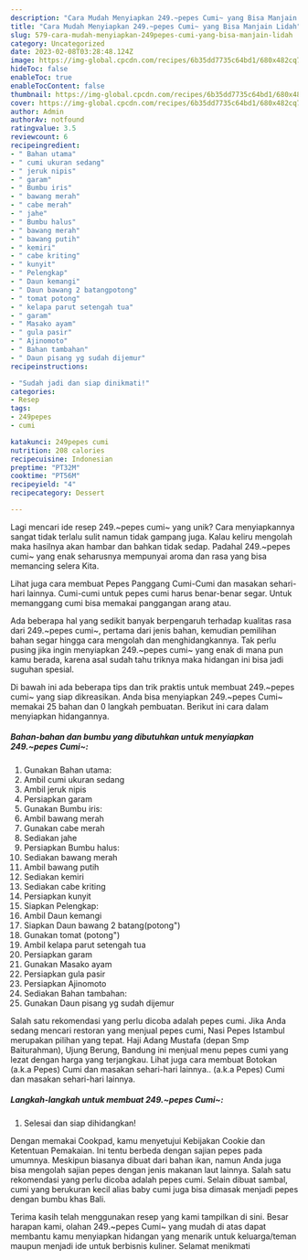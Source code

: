 ```yaml
---
description: "Cara Mudah Menyiapkan 249.~pepes Cumi~ yang Bisa Manjain Lidah"
title: "Cara Mudah Menyiapkan 249.~pepes Cumi~ yang Bisa Manjain Lidah"
slug: 579-cara-mudah-menyiapkan-249pepes-cumi-yang-bisa-manjain-lidah
category: Uncategorized
date: 2023-02-08T03:28:48.124Z
image: https://img-global.cpcdn.com/recipes/6b35dd7735c64bd1/680x482cq70/249pepes-cumi-foto-resep-utama.jpg
hideToc: false
enableToc: true
enableTocContent: false
thumbnail: https://img-global.cpcdn.com/recipes/6b35dd7735c64bd1/680x482cq70/249pepes-cumi-foto-resep-utama.jpg
cover: https://img-global.cpcdn.com/recipes/6b35dd7735c64bd1/680x482cq70/249pepes-cumi-foto-resep-utama.jpg
author: Admin
authorAv: notfound
ratingvalue: 3.5
reviewcount: 6
recipeingredient:
- " Bahan utama"
- " cumi ukuran sedang"
- " jeruk nipis"
- " garam"
- " Bumbu iris"
- " bawang merah"
- " cabe merah"
- " jahe"
- " Bumbu halus"
- " bawang merah"
- " bawang putih"
- " kemiri"
- " cabe kriting"
- " kunyit"
- " Pelengkap"
- " Daun kemangi"
- " Daun bawang 2 batangpotong"
- " tomat potong"
- " kelapa parut setengah tua"
- " garam"
- " Masako ayam"
- " gula pasir"
- " Ajinomoto"
- " Bahan tambahan"
- " Daun pisang yg sudah dijemur"
recipeinstructions:

- "Sudah jadi dan siap dinikmati!"
categories:
- Resep
tags:
- 249pepes
- cumi

katakunci: 249pepes cumi 
nutrition: 208 calories
recipecuisine: Indonesian
preptime: "PT32M"
cooktime: "PT56M"
recipeyield: "4"
recipecategory: Dessert

---
```





Lagi mencari ide resep 249.~pepes cumi~ yang unik? Cara menyiapkannya sangat tidak terlalu sulit namun tidak gampang juga. Kalau keliru mengolah maka hasilnya akan hambar dan bahkan tidak sedap. Padahal 249.~pepes cumi~ yang enak seharusnya mempunyai aroma dan rasa yang bisa memancing selera Kita.





Lihat juga cara membuat Pepes Panggang Cumi-Cumi dan masakan sehari-hari lainnya. Cumi-cumi untuk pepes cumi harus benar-benar segar. Untuk memanggang cumi bisa memakai panggangan arang atau.

Ada beberapa hal yang sedikit banyak berpengaruh terhadap kualitas rasa dari 249.~pepes cumi~, pertama dari jenis bahan, kemudian pemilihan bahan segar hingga cara mengolah dan menghidangkannya. Tak perlu pusing jika ingin menyiapkan 249.~pepes cumi~ yang enak di mana pun kamu berada, karena asal sudah tahu triknya maka hidangan ini bisa jadi suguhan spesial.






Di bawah ini ada beberapa tips dan trik praktis untuk membuat 249.~pepes cumi~ yang siap dikreasikan. Anda bisa menyiapkan 249.~pepes Cumi~ memakai 25 bahan dan 0 langkah pembuatan. Berikut ini cara dalam menyiapkan hidangannya.

<!--inarticleads1-->

##### Bahan-bahan dan bumbu yang dibutuhkan untuk menyiapkan 249.~pepes Cumi~:

1. Gunakan  Bahan utama:
1. Ambil  cumi ukuran sedang
1. Ambil  jeruk nipis
1. Persiapkan  garam
1. Gunakan  Bumbu iris:
1. Ambil  bawang merah
1. Gunakan  cabe merah
1. Sediakan  jahe
1. Persiapkan  Bumbu halus:
1. Sediakan  bawang merah
1. Ambil  bawang putih
1. Sediakan  kemiri
1. Sediakan  cabe kriting
1. Persiapkan  kunyit
1. Siapkan  Pelengkap:
1. Ambil  Daun kemangi
1. Siapkan  Daun bawang 2 batang(potong&#34;)
1. Gunakan  tomat (potong&#34;)
1. Ambil  kelapa parut setengah tua
1. Persiapkan  garam
1. Gunakan  Masako ayam
1. Persiapkan  gula pasir
1. Persiapkan  Ajinomoto
1. Sediakan  Bahan tambahan:
1. Gunakan  Daun pisang yg sudah dijemur


Salah satu rekomendasi yang perlu dicoba adalah pepes cumi. Jika Anda sedang mencari restoran yang menjual pepes cumi, Nasi Pepes Istambul merupakan pilihan yang tepat. Haji Adang Mustafa (depan Smp Baiturahman), Ujung Berung, Bandung ini menjual menu pepes cumi yang lezat dengan harga yang terjangkau. Lihat juga cara membuat Botokan (a.k.a Pepes) Cumi dan masakan sehari-hari lainnya.. (a.k.a Pepes) Cumi dan masakan sehari-hari lainnya. 

<!--inarticleads2-->

##### Langkah-langkah untuk membuat 249.~pepes Cumi~:


1. Selesai dan siap dihidangkan!

Dengan memakai Cookpad, kamu menyetujui Kebijakan Cookie dan Ketentuan Pemakaian. Ini tentu berbeda dengan sajian pepes pada umumnya. Meskipun biasanya dibuat dari bahan ikan, namun Anda juga bisa mengolah sajian pepes dengan jenis makanan laut lainnya. Salah satu rekomendasi yang perlu dicoba adalah pepes cumi. Selain dibuat sambal, cumi yang berukuran kecil alias baby cumi juga bisa dimasak menjadi pepes dengan bumbu khas Bali. 

Terima kasih telah menggunakan resep yang kami tampilkan di sini. Besar harapan kami, olahan 249.~pepes Cumi~ yang mudah di atas dapat membantu kamu menyiapkan hidangan yang menarik untuk keluarga/teman maupun menjadi ide untuk berbisnis kuliner. Selamat menikmati
